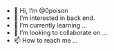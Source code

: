 - 👋 Hi, I’m @0poison
- 👀 I’m interested in back end.
- 🌱 I’m currently learning ...
- 💞️ I’m looking to collaborate on ...
- 📫 How to reach me ...

<!---
0poison/0poison is a ✨ special ✨ repository because its `README.md` (this file) appears on your GitHub profile.
You can click the Preview link to take a look at your changes.
--->
